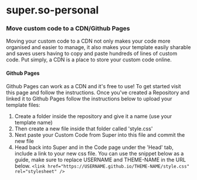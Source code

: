 # super.so-personal
### Move custom code to a CDN/Github Pages
Moving your custom code to a CDN not only makes your code more organised and easier to manage, it also makes your template easily sharable and saves users having to copy and paste hundreds of lines of custom code. Put simply, a CDN is a place to store your custom code online.


#### Github Pages

Github Pages can work as a CDN and it's free to use! To get started visit this page and follow the instructions. Once you've created a Repository and linked it to Github Pages follow the instructions below to upload your template files:

1. Create a folder inside the repository and give it a name (use your template name)
2. Then create a new file inside that folder called 'style.css' 
3. Next paste your Custom Code from Super into this file and commit the new file
4. Head back into Super and in the Code page under the 'Head' tab, include a link to your new css file. You can use the snippet below as a guide, make sure to replace USERNAME and THEME-NAME in the URL below.
```<link href="https://USERNAME.github.io/THEME-NAME/style.css" rel="stylesheet" />```
